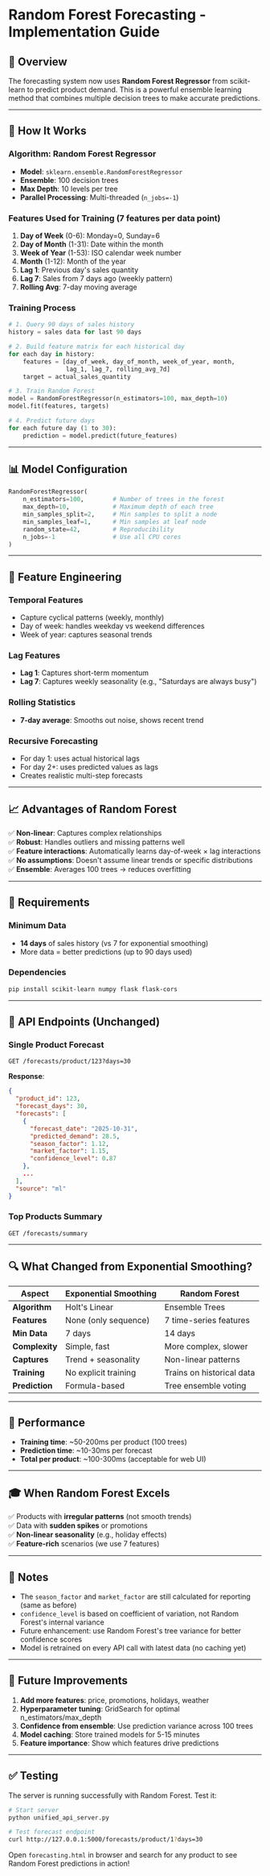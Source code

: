 # Random Forest Forecasting - Implementation Guide

## 🌲 Overview

The forecasting system now uses **Random Forest Regressor** from scikit-learn to predict product demand. This is a powerful ensemble learning method that combines multiple decision trees to make accurate predictions.

---

## 🎯 How It Works

### **Algorithm**: Random Forest Regressor

- **Model**: `sklearn.ensemble.RandomForestRegressor`
- **Ensemble**: 100 decision trees
- **Max Depth**: 10 levels per tree
- **Parallel Processing**: Multi-threaded (`n_jobs=-1`)

### **Features Used for Training** (7 features per data point)

1. **Day of Week** (0-6): Monday=0, Sunday=6
2. **Day of Month** (1-31): Date within the month
3. **Week of Year** (1-53): ISO calendar week number
4. **Month** (1-12): Month of the year
5. **Lag 1**: Previous day's sales quantity
6. **Lag 7**: Sales from 7 days ago (weekly pattern)
7. **Rolling Avg**: 7-day moving average

### **Training Process**

```python
# 1. Query 90 days of sales history
history = sales data for last 90 days

# 2. Build feature matrix for each historical day
for each day in history:
    features = [day_of_week, day_of_month, week_of_year, month, 
                lag_1, lag_7, rolling_avg_7d]
    target = actual_sales_quantity

# 3. Train Random Forest
model = RandomForestRegressor(n_estimators=100, max_depth=10)
model.fit(features, targets)

# 4. Predict future days
for each future day (1 to 30):
    prediction = model.predict(future_features)
```

---

## 📊 Model Configuration

```python
RandomForestRegressor(
    n_estimators=100,        # Number of trees in the forest
    max_depth=10,            # Maximum depth of each tree
    min_samples_split=2,     # Min samples to split a node
    min_samples_leaf=1,      # Min samples at leaf node
    random_state=42,         # Reproducibility
    n_jobs=-1                # Use all CPU cores
)
```

---

## 🔢 Feature Engineering

### **Temporal Features**
- Capture cyclical patterns (weekly, monthly)
- Day of week: handles weekday vs weekend differences
- Week of year: captures seasonal trends

### **Lag Features**
- **Lag 1**: Captures short-term momentum
- **Lag 7**: Captures weekly seasonality (e.g., "Saturdays are always busy")

### **Rolling Statistics**
- **7-day average**: Smooths out noise, shows recent trend

### **Recursive Forecasting**
- For day 1: uses actual historical lags
- For day 2+: uses predicted values as lags
- Creates realistic multi-step forecasts

---

## 📈 Advantages of Random Forest

✅ **Non-linear**: Captures complex relationships  
✅ **Robust**: Handles outliers and missing patterns well  
✅ **Feature interactions**: Automatically learns day-of-week × lag interactions  
✅ **No assumptions**: Doesn't assume linear trends or specific distributions  
✅ **Ensemble**: Averages 100 trees → reduces overfitting  

---

## 🧪 Requirements

### **Minimum Data**
- **14 days** of sales history (vs 7 for exponential smoothing)
- More data = better predictions (up to 90 days used)

### **Dependencies**
```bash
pip install scikit-learn numpy flask flask-cors
```

---

## 🎯 API Endpoints (Unchanged)

### **Single Product Forecast**
```http
GET /forecasts/product/123?days=30
```

**Response**:
```json
{
  "product_id": 123,
  "forecast_days": 30,
  "forecasts": [
    {
      "forecast_date": "2025-10-31",
      "predicted_demand": 28.5,
      "season_factor": 1.12,
      "market_factor": 1.15,
      "confidence_level": 0.87
    },
    ...
  ],
  "source": "ml"
}
```

### **Top Products Summary**
```http
GET /forecasts/summary
```

---

## 🔍 What Changed from Exponential Smoothing?

| Aspect | Exponential Smoothing | Random Forest |
|--------|----------------------|---------------|
| **Algorithm** | Holt's Linear | Ensemble Trees |
| **Features** | None (only sequence) | 7 time-series features |
| **Min Data** | 7 days | 14 days |
| **Complexity** | Simple, fast | More complex, slower |
| **Captures** | Trend + seasonality | Non-linear patterns |
| **Training** | No explicit training | Trains on historical data |
| **Prediction** | Formula-based | Tree ensemble voting |

---

## 🚀 Performance

- **Training time**: ~50-200ms per product (100 trees)
- **Prediction time**: ~10-30ms per forecast
- **Total per product**: ~100-300ms (acceptable for web UI)

---

## 🎓 When Random Forest Excels

✅ Products with **irregular patterns** (not smooth trends)  
✅ Data with **sudden spikes** or promotions  
✅ **Non-linear seasonality** (e.g., holiday effects)  
✅ **Feature-rich** scenarios (we use 7 features)  

---

## 📝 Notes

- The `season_factor` and `market_factor` are still calculated for reporting (same as before)
- `confidence_level` is based on coefficient of variation, not Random Forest's internal variance
- Future enhancement: use Random Forest's tree variance for better confidence scores
- Model is retrained on every API call with latest data (no caching yet)

---

## 🔮 Future Improvements

1. **Add more features**: price, promotions, holidays, weather
2. **Hyperparameter tuning**: GridSearch for optimal n_estimators/max_depth
3. **Confidence from ensemble**: Use prediction variance across 100 trees
4. **Model caching**: Store trained models for 5-15 minutes
5. **Feature importance**: Show which features drive predictions

---

## ✅ Testing

The server is running successfully with Random Forest. Test it:

```bash
# Start server
python unified_api_server.py

# Test forecast endpoint
curl http://127.0.0.1:5000/forecasts/product/1?days=30
```

Open `forecasting.html` in browser and search for any product to see Random Forest predictions in action!
